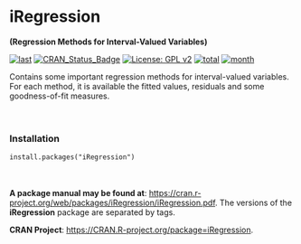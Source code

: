 # iRegression

**(Regression Methods for Interval-Valued Variables)**

[![last](https://www.r-pkg.org/badges/last-release/iRegression)](https://CRAN.R-project.org/package=iRegression)
[![CRAN_Status_Badge](https://www.r-pkg.org/badges/version/iRegression)](https://CRAN.R-project.org/package=iRegression)
[![License: GPL v2](https://img.shields.io/badge/License-GPL%20v2-green.svg)](https://www.gnu.org/licenses/gpl-2.0)
[![total](http://cranlogs.r-pkg.org/badges/grand-total/iRegression)](https://CRAN.R-project.org/package=iRegression)
[![month](https://cranlogs.r-pkg.org/badges/iRegression)](https://CRAN.R-project.org/package=iRegression)

Contains some important regression methods for interval-valued variables. For each method, it is available the fitted values, residuals and some goodness-of-fit measures. <br><br><br>

### Installation

`install.packages("iRegression")` <br><br><br>

**A package manual may be found at**: https://cran.r-project.org/web/packages/iRegression/iRegression.pdf. The versions of the **iRegression** package are separated by tags.

**CRAN Project**: https://CRAN.R-project.org/package=iRegression.

